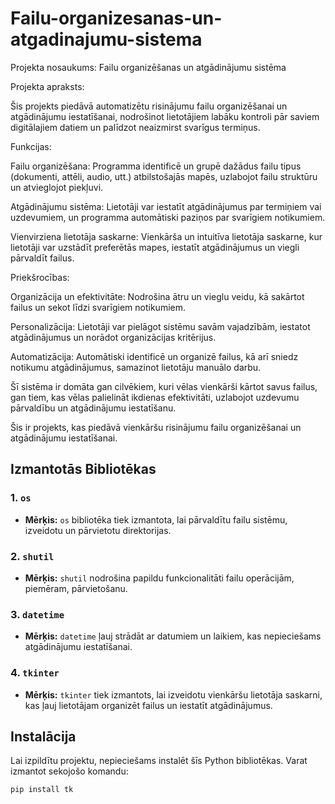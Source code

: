 # Failu-organizesanas-un-atgadinajumu-sistema

Projekta nosaukums: Failu organizēšanas un atgādinājumu sistēma

Projekta apraksts:

Šis projekts piedāvā automatizētu risinājumu failu organizēšanai un atgādinājumu iestatīšanai, nodrošinot lietotājiem labāku kontroli pār saviem digitālajiem datiem un palīdzot neaizmirst svarīgus termiņus.

Funkcijas:

Failu organizēšana: Programma identificē un grupē dažādus failu tipus (dokumenti, attēli, audio, utt.) atbilstošajās mapēs, uzlabojot failu struktūru un atvieglojot piekļuvi.

Atgādinājumu sistēma: Lietotāji var iestatīt atgādinājumus par termiņiem vai uzdevumiem, un programma automātiski paziņos par svarīgiem notikumiem.

Vienvirziena lietotāja saskarne: Vienkārša un intuitīva lietotāja saskarne, kur lietotāji var uzstādīt preferētās mapes, iestatīt atgādinājumus un viegli pārvaldīt failus.

Priekšrocības:

Organizācija un efektivitāte: Nodrošina ātru un vieglu veidu, kā sakārtot failus un sekot līdzi svarīgiem notikumiem.

Personalizācija: Lietotāji var pielāgot sistēmu savām vajadzībām, iestatot atgādinājumus un norādot organizācijas kritērijus.

Automatizācija: Automātiski identificē un organizē failus, kā arī sniedz notikumu atgādinājumus, samazinot lietotāju manuālo darbu.

Šī sistēma ir domāta gan cilvēkiem, kuri vēlas vienkārši kārtot savus failus, gan tiem, kas vēlas palielināt ikdienas efektivitāti, uzlabojot uzdevumu pārvaldību un atgādinājumu iestatīšanu.

Šis ir projekts, kas piedāvā vienkāršu risinājumu failu organizēšanai un atgādinājumu iestatīšanai.

## Izmantotās Bibliotēkas

### 1. `os`

- **Mērķis:** `os` bibliotēka tiek izmantota, lai pārvaldītu failu sistēmu, izveidotu un pārvietotu direktorijas.
  
### 2. `shutil`

- **Mērķis:** `shutil` nodrošina papildu funkcionalitāti failu operācijām, piemēram, pārvietošanu.
  
### 3. `datetime`

- **Mērķis:** `datetime` ļauj strādāt ar datumiem un laikiem, kas nepieciešams atgādinājumu iestatīšanai.

### 4. `tkinter`

- **Mērķis:** `tkinter` tiek izmantots, lai izveidotu vienkāršu lietotāja saskarni, kas ļauj lietotājam organizēt failus un iestatīt atgādinājumus.

## Instalācija

Lai izpildītu projektu, nepieciešams instalēt šīs Python bibliotēkas. Varat izmantot sekojošo komandu:

```bash
pip install tk